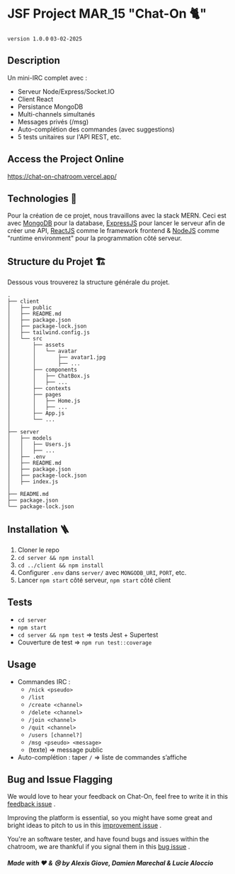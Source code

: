 # JSF Project MAR_15 "Chat-On 🐈"
`version 1.0.0` `03-02-2025`


## Description
Un mini-IRC complet avec :
- Serveur Node/Express/Socket.IO
- Client React
- Persistance MongoDB
- Multi-channels simultanés
- Messages privés (/msg)
- Auto-complétion des commandes (avec suggestions)
- 5 tests unitaires sur l'API REST, etc.

## Access the Project Online

https://chat-on-chatroom.vercel.app/


## Technologies 📱

Pour la création de ce projet, nous travaillons avec la stack MERN. Ceci est avec [MongoDB](https://www.mongodb.com/) pour la database, [ExpressJS](https://expressjs.com/) pour lancer le serveur afin de créer une API, [ReactJS](https://react.dev/) comme le framework frontend & [NodeJS](https://nodejs.org/en) comme "runtime environment" pour la programmation côté serveur.


## Structure du Projet 🏗️

Dessous vous trouverez la structure générale du projet.

```
.
├── client
│   ├── public
│   ├── README.md
│   ├── package.json
│   ├── package-lock.json
│   ├── tailwind.config.js
│   └── src
│       ├── assets
│       │   └── avatar
│       │       ├── avatar1.jpg
│       │       ├── ...
│       ├── components
│       │   ├── ChatBox.js
│       │   ├── ...
│       ├── contexts
│       ├── pages
│       │   ├── Home.js
│       │   ├── ...
│       ├── App.js
│       └── ...
│
├── server
│   ├── models
│   │   ├── Users.js
│   │   ├── ...
│   ├── .env
│   ├── README.md
│   ├── package.json
│   ├── package-lock.json
│   ├── index.js
│
├── README.md
├── package.json
└── package-lock.json
```


## Installation 🪜
1. Cloner le repo
2. `cd server && npm install`
3. `cd ../client && npm install`
4. Configurer `.env` dans `server/` avec `MONGODB_URI`, `PORT`, etc.
5. Lancer `npm start` côté serveur, `npm start` côté client


## Tests
- `cd server`
- ```npm start```
- `cd server && npm test` => tests Jest + Supertest
- Couverture de test => `npm run test::coverage`


## Usage
- Commandes IRC :
  - `/nick <pseudo>`
  - `/list`
  - `/create <channel>`
  - `/delete <channel>`
  - `/join <channel>`
  - `/quit <channel>`
  - `/users [channel?]`
  - `/msg <pseudo> <message>`
  - (texte) => message public
- Auto-complétion : taper `/` => liste de commandes s’affiche


## Bug and Issue Flagging

We would love to hear your feedback on Chat-On, feel free to write it in this [feedback issue](https://github.com/EpitechMscProPromo2027/T-JSF-600-MAR_15/issues/9) .

Improving the platform is essential, so you might have some great and bright ideas to pitch to us in this [improvement issue](https://github.com/EpitechMscProPromo2027/T-JSF-600-MAR_15/issues/8) .

You're an software tester, and have found bugs and issues within the chatroom, we are thankful if you signal them in this [bug issue](https://github.com/EpitechMscProPromo2027/T-JSF-600-MAR_15/issues/10) .


##### Made with ❤️ & 😢 by Alexis Giove, Damien Marechal & Lucie Aloccio
